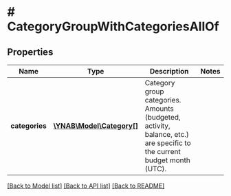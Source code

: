# # CategoryGroupWithCategoriesAllOf

## Properties

Name | Type | Description | Notes
------------ | ------------- | ------------- | -------------
**categories** | [**\YNAB\Model\Category[]**](Category.md) | Category group categories.  Amounts (budgeted, activity, balance, etc.) are specific to the current budget month (UTC). | 

[[Back to Model list]](../../README.md#documentation-for-models) [[Back to API list]](../../README.md#documentation-for-api-endpoints) [[Back to README]](../../README.md)


